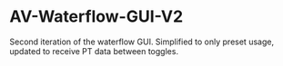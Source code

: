 # AV-Waterflow-GUI-V2
Second iteration of the waterflow GUI. Simplified to only preset usage, updated to receive PT data between toggles.
